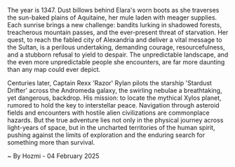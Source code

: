 
The year is 1347.  Dust billows behind Elara's worn boots as she traverses the sun-baked plains of Aquitaine, her mule laden with meager supplies.  Each sunrise brings a new challenge: bandits lurking in shadowed forests, treacherous mountain passes, and the ever-present threat of starvation.  Her quest, to reach the fabled city of Alexandria and deliver a vital message to the Sultan, is a perilous undertaking, demanding courage, resourcefulness, and a stubborn refusal to yield to despair.  The unpredictable landscape, and the even more unpredictable people she encounters, are far more daunting than any map could ever depict.


Centuries later, Captain Rexx 'Razor' Rylan pilots the starship 'Stardust Drifter' across the Andromeda galaxy, the swirling nebulae a breathtaking, yet dangerous, backdrop.  His mission: to locate the mythical Xylos planet, rumored to hold the key to interstellar peace.  Navigation through asteroid fields and encounters with hostile alien civilizations are commonplace hazards.  But the true adventure lies not only in the physical journey across light-years of space, but in the uncharted territories of the human spirit, pushing against the limits of exploration and the enduring search for something more than survival.

~ By Hozmi - 04 February 2025

